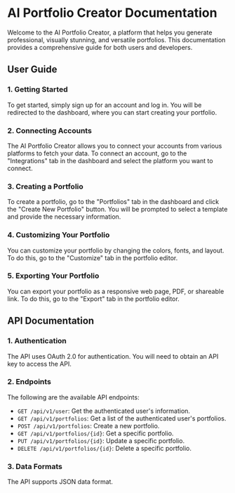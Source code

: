 # AI Portfolio Creator Documentation

Welcome to the AI Portfolio Creator, a platform that helps you generate professional, visually stunning, and versatile portfolios. This documentation provides a comprehensive guide for both users and developers.

## User Guide

### 1. Getting Started

To get started, simply sign up for an account and log in. You will be redirected to the dashboard, where you can start creating your portfolio.

### 2. Connecting Accounts

The AI Portfolio Creator allows you to connect your accounts from various platforms to fetch your data. To connect an account, go to the "Integrations" tab in the dashboard and select the platform you want to connect.

### 3. Creating a Portfolio

To create a portfolio, go to the "Portfolios" tab in the dashboard and click the "Create New Portfolio" button. You will be prompted to select a template and provide the necessary information.

### 4. Customizing Your Portfolio

You can customize your portfolio by changing the colors, fonts, and layout. To do this, go to the "Customize" tab in the portfolio editor.

### 5. Exporting Your Portfolio

You can export your portfolio as a responsive web page, PDF, or shareable link. To do this, go to the "Export" tab in the portfolio editor.

## API Documentation

### 1. Authentication

The API uses OAuth 2.0 for authentication. You will need to obtain an API key to access the API.

### 2. Endpoints

The following are the available API endpoints:

- `GET /api/v1/user`: Get the authenticated user's information.
- `GET /api/v1/portfolios`: Get a list of the authenticated user's portfolios.
- `POST /api/v1/portfolios`: Create a new portfolio.
- `GET /api/v1/portfolios/{id}`: Get a specific portfolio.
- `PUT /api/v1/portfolios/{id}`: Update a specific portfolio.
- `DELETE /api/v1/portfolios/{id}`: Delete a specific portfolio.

### 3. Data Formats

The API supports JSON data format. 